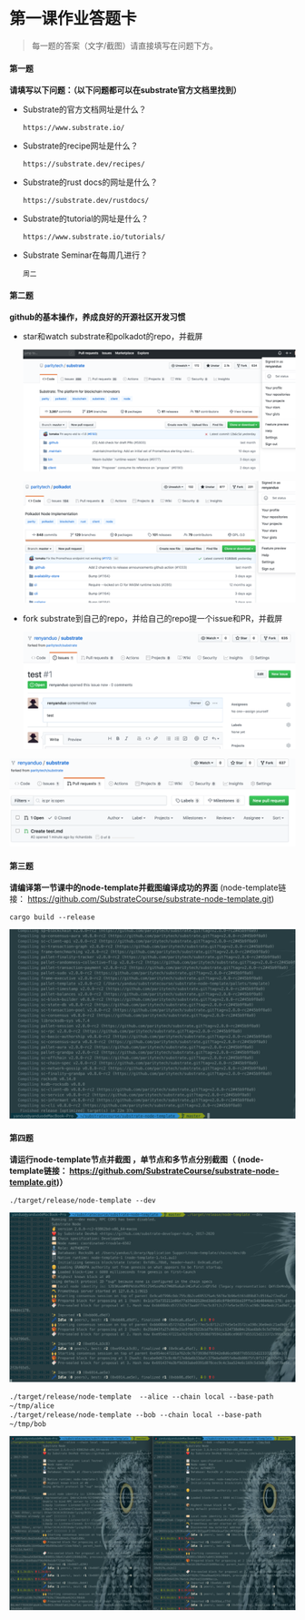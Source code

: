 # 第一课作业答题卡

> 每一题的答案（文字/截图）请直接填写在问题下方。

#### 第一题

**请填写以下问题：（以下问题都可以在substrate官方文档里找到）**

- Substrate的官方文档网址是什么？

  ```
  https://www.substrate.io/
  ```

  

- Substrate的recipe网址是什么？

  ```
  https://substrate.dev/recipes/
  ```

  

- Substrate的rust docs的网址是什么？

  ```
  https://substrate.dev/rustdocs/
  ```

  

- Substrate的tutorial的网址是什么？

  ```
  https://www.substrate.io/tutorials/
  ```

  

- Substrate Seminar在每周几进行？

  ```
  周二
  ```

  





#### 第二题

**github的基本操作，养成良好的开源社区开发习惯**

- star和watch substrate和polkadot的repo，并截屏

  ![substrate-repo](img/substrate-repo.png)

  ![polkadot-repo](img/polkadot-repo.png)

- fork substrate到自己的repo，并给自己的repo提一个issue和PR，并截屏

   ![issue](img/issue.png)

![pr](img/pr.png)

#### 第三题

**请编译第一节课中的node-template并截图编译成功的界面** (node-template链接： https://github.com/SubstrateCourse/substrate-node-template.git)

```
cargo build --release
```

![build](img/compile.png)

#### 第四题

**请运行node-template节点并截图 ，单节点和多节点分别截图（ (node-template链接： https://github.com/SubstrateCourse/substrate-node-template.git)）**

```
./target/release/node-template --dev
```

![single-node](img/single-node.png)

```
./target/release/node-template  --alice --chain local --base-path ~/tmp/alice
./target/release/node-template --bob --chain local --base-path ~/tmp/bob
```

![multi-node](img/multi-node.png)